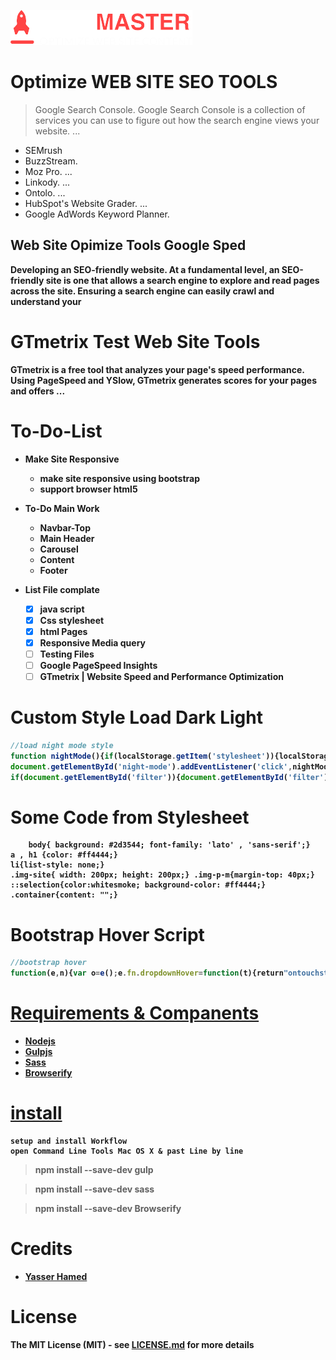 ![SEO MASTER Logo](https://github.com/fekrh/SEOMASTER/blob/master/img/LOGO.png)

# <h1> Optimize WEB SITE SEO TOOLS
> Google Search Console. Google Search Console is a collection of services you can use to figure out how the search engine views your website. ...
* SEMrush
* BuzzStream. 
* Moz Pro. ...
* Linkody. ...
* Ontolo. ...
* HubSpot's Website Grader. ...
* Google AdWords Keyword Planner.

## <h2> Web Site Opimize Tools Google Sped 
 <b> Developing an SEO-friendly website. At a fundamental level, an SEO-friendly site is one that allows a search engine to explore and read pages across the site. Ensuring a search engine can easily crawl and understand your     

# <h1> GTmetrix Test Web Site Tools
GTmetrix is a free tool that analyzes your page's speed performance. Using PageSpeed and YSlow, GTmetrix generates scores for your pages and offers ...
# <h1> To-Do-List   	
* Make Site Responsive
    * make site responsive using bootstrap
    * support browser html5

* To-Do Main Work 
    * Navbar-Top 
    * Main Header
    * Carousel 
    * Content 
    * Footer
* List File complate 
    - [X] java script
    - [X] Css stylesheet
    - [X] html Pages
    - [X] Responsive Media query 
    - [ ] Testing Files
    - [ ] Google  PageSpeed Insights
    - [ ] GTmetrix | Website Speed and Performance Optimization

# <h1> Custom Style Load Dark Light 
```javascript
//load night mode style
function nightMode(){if(localStorage.getItem('stylesheet')){localStorage.clear();document.getElementById('night-css').setAttribute('href','');}else{localStorage.setItem('stylesheet','/css/night.css');document.getElementById('night-css').setAttribute('href',localStorage.getItem('stylesheet'));}}
document.getElementById('night-mode').addEventListener('click',nightMode)
if(document.getElementById('filter')){document.getElementById('filter').addEventListener('keyup',filterArticles)}
```
# Some Code from Stylesheet
```stylesheet
    body{ background: #2d3544; font-family: 'lato' , 'sans-serif';}
a , h1 {color: #ff4444;}
li{list-style: none;}
.img-site{ width: 200px; height: 200px;} .img-p-m{margin-top: 40px;}
::selection{color:whitesmoke; background-color: #ff4444;}
.container{content: "";}
```


# Bootstrap Hover Script
```javascript
//bootstrap hover
function(e,n){var o=e();e.fn.dropdownHover=function(t){return"ontouchstart"in document?this:(o=o.add(this.parent()),this.each(function(){function r(){n.clearTimeout(a),n.clearTimeout(i),i=n.setTimeout(function(){o.find(":focus").blur(),f.instantlyCloseOthers===!0&&o.removeClass("open"),n.clearTimeout(i),d.attr("aria-expanded","true"),s.addClass("open"),d.trigger(l)},f.hoverDelay)}var a,i,d=e(this),s=d.parent(),u={delay:500,hoverDelay:0,instantlyCloseOthers:!0},h={delay:e(this).data("delay"),hoverDelay:e(this).data("hover-delay"),instantlyCloseOthers:e(this).data("close-others")},l="show.bs.dropdown",c="hide.bs.dropdown",f=e.extend(!0,{},u,t,h);s.hover(function(e){return s.hasClass("open")||d.is(e.target)?void r(e):!0},function(){n.clearTimeout(i),a=n.setTimeout(function(){d.attr("aria-expanded","false"),s.removeClass("open"),d.trigger(c)},f.delay)}),d.hover(function(e){return s.hasClass("open")||s.is(e.target)?void r(e):!0}),s.find(".dropdown-submenu").each(function(){var o,t=e(this);t.hover(function(){n.clearTimeout(o),t.children(".dropdown-menu").show(),t.siblings().children(".dropdown-menu").hide()},function(){var e=t.children(".dropdown-menu");o=n.setTimeout(function(){e.hide()},f.delay)})})}))},e(document).ready(function(){e('[data-hover="dropdown"]').dropdownHover()})}(jQuery,window);
```

# [Requirements & Companents](#Requirements) 	
* [Nodejs](https://nodejs.org/)
* [Gulpjs](https://gulpjs.com/)
* [Sass](https://sass-lang.com/)
* [Browserify](http://browserify.org/)

# [install](#install)
    setup and install Workflow
    open Command Line Tools Mac OS X & past Line by line 
> npm install --save-dev gulp 

> npm install --save-dev sass

> npm install --save-dev Browserify

# <h1> Credits
* [Yasser Hamed](https://github.com/fekrh)
# <h1> License
The MIT License (MIT) - see [LICENSE.md](https://github.com/fekrh/SEOMASTER/tree/add-license-1) for more details
